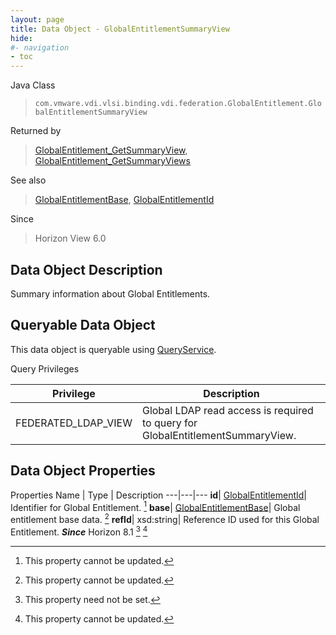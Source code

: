 ```yaml
---
layout: page
title: Data Object - GlobalEntitlementSummaryView
hide:
#- navigation
- toc
---
```






Java Class
> `com.vmware.vdi.vlsi.binding.vdi.federation.GlobalEntitlement.GlobalEntitlementSummaryView`

Returned by
> [GlobalEntitlement_GetSummaryView](vdi.federation.GlobalEntitlement.md#getSummaryView), [GlobalEntitlement_GetSummaryViews](vdi.federation.GlobalEntitlement.md#getSummaryViews)

See also
> [GlobalEntitlementBase](vdi.federation.GlobalEntitlement.GlobalEntitlementBase.md), [GlobalEntitlementId](vdi.entity.GlobalEntitlementId.md)

Since
> Horizon View 6.0


## Data Object Description

Summary information about Global Entitlements.

##  Queryable Data Object

This data object is queryable using [QueryService](vdi.query.QueryService.md "QueryService").

Query Privileges

Privilege |  Description
---|---
FEDERATED_LDAP_VIEW|  Global LDAP read access is required to query for GlobalEntitlementSummaryView.



## Data Object Properties
Properties
Name |  Type |  Description
---|---|---
**id**| [GlobalEntitlementId](vdi.entity.GlobalEntitlementId.md)|  Identifier for Global Entitlement. [^2]
**base**| [GlobalEntitlementBase](vdi.federation.GlobalEntitlement.GlobalEntitlementBase.md)|  Global entitlement base data. [^2]
**refId**|  xsd:string|  Reference ID used for this Global Entitlement.  **_Since_** Horizon 8.1 [^1] [^2]


 


[^1]: This property need not be set.
[^2]: This property cannot be updated.
